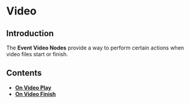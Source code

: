 # Video

## Introduction

The **Event Video Nodes** provide a way to perform certain actions when video files start or finish. 

## Contents

* [**On Video Play**](onvideoplay.md)
* [**On Video Finish**](onvideofinish.md)